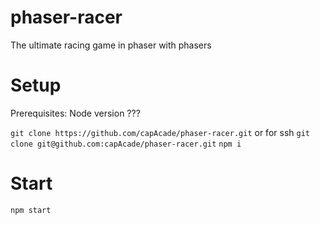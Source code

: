 # phaser-racer
The ultimate racing game in phaser with phasers

# Setup
Prerequisites: Node version ???

`git clone https://github.com/capAcade/phaser-racer.git` or for ssh `git clone git@github.com:capAcade/phaser-racer.git`
`npm i`

# Start
`npm start`
